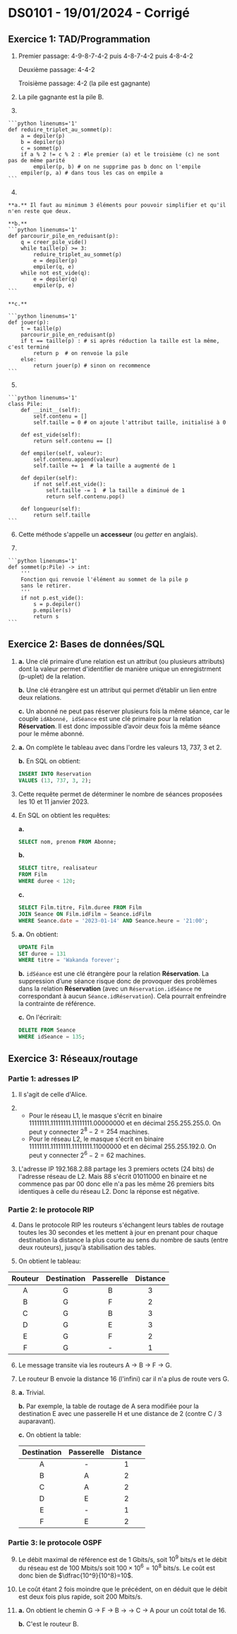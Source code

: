 # DS0101 - 19/01/2024 - Corrigé

## Exercice 1: TAD/Programmation

1. Premier passage: 4-9-8-7-4-2 puis 4-8-7-4-2 puis 4-8-4-2

    Deuxième passage: 4-4-2

    Troisième passage: 4-2 (la pile est gagnante)

2. La pile gagnante est la pile B.

3. 

    ```python linenums='1'
    def reduire_triplet_au_sommet(p):
        a = depiler(p)
        b = depiler(p)
        c = sommet(p)
        if a % 2 != c % 2 : #le premier (a) et le troisième (c) ne sont pas de même parité
            empiler(p, b) # on ne supprime pas b donc on l'empile
        empiler(p, a) # dans tous les cas on empile a
    ```
4.  

    **a.** Il faut au minimum 3 éléments pour pouvoir simplifier et qu'il n'en reste que deux.

    **b.** 
    ```python linenums='1'
    def parcourir_pile_en_reduisant(p):
        q = creer_pile_vide()
        while taille(p) >= 3:
            reduire_triplet_au_sommet(p)
            e = depiler(p)
            empiler(q, e)
        while not est_vide(q):
            e = depiler(q)
            empiler(p, e)
    ```

    **c.**

    ```python linenums='1'
    def jouer(p):
        t = taille(p)
        parcourir_pile_en_reduisant(p)
        if t == taille(p) : # si après réduction la taille est la même, c'est terminé
            return p  # on renvoie la pile
        else:
            return jouer(p) # sinon on recommence
    ```

5. 

    ```python linenums='1'
    class Pile:
        def __init__(self):
            self.contenu = []
            self.taille = 0 # on ajoute l'attribut taille, initialisé à 0

        def est_vide(self):
            return self.contenu == []

        def empiler(self, valeur):
            self.contenu.append(valeur)
            self.taille += 1  # la taille a augmenté de 1

        def depiler(self):
            if not self.est_vide():
                self.taille -= 1  # la taille a diminué de 1
                return self.contenu.pop()

        def longueur(self):
            return self.taille
    ```

6. Cette méthode s'appelle un **accesseur** (ou *getter* en anglais).

7. 

    ```python linenums='1'
    def sommet(p:Pile) -> int:
        '''
        Fonction qui renvoie l'élément au sommet de la pile p
        sans le retirer.
        '''
        if not p.est_vide():
            s = p.depiler()
            p.empiler(s)
            return s
    ```

## Exercice 2: Bases de données/SQL

1. **a.** Une clé primaire d’une relation est un attribut (ou plusieurs attributs) dont la valeur permet d'identifier de manière unique un enregistrment (p-uplet) de la relation.

    **b.** Une clé étrangère est un attribut qui permet d’établir un lien entre deux relations.

    **c.** Un abonné ne peut pas réserver plusieurs fois la même séance, car le couple `idAbonné, idSéance` est une clé primaire pour la relation **Réservation**. Il est donc impossible d’avoir deux fois la même séance pour le même abonné.

2. **a.** On complète le tableau avec dans l'ordre les valeurs 13, 737, 3 et 2.

    **b.** En SQL on obtient:

    ```sql
    INSERT INTO Reservation
    VALUES (13, 737, 3, 2);
    ```

3. Cette requête permet de déterminer le nombre de séances proposées les 10 et 11 janvier 2023.

4. En SQL on obtient les requêtes:

    **a.**

    ```sql
    SELECT nom, prenom FROM Abonne;
    ```

    **b.**

    ```sql
    SELECT titre, realisateur
    FROM Film
    WHERE duree < 120;
    ```

    **c.**

    ```sql
    SELECT Film.titre, Film.duree FROM Film
    JOIN Seance ON Film.idFilm = Seance.idFilm
    WHERE Seance.date = '2023-01-14' AND Seance.heure = '21:00';
    ```

5. **a.** On obtient:

    ```sql
    UPDATE Film
    SET duree = 131 
    WHERE titre = 'Wakanda forever';
    ```

    **b.** `idSéance` est une clé étrangère pour la relation **Réservation**. La suppression d’une séance risque donc de provoquer des problèmes dans la relation **Réservation** (avec un `Réservation.idSéance` ne correspondant à aucun `Séance.idRéservation`). Cela pourrait enfreindre la contrainte de référence.

    **c.** On l'écrirait:

    ```sql
    DELETE FROM Seance
    WHERE idSeance = 135;
    ```


## Exercice 3: Réseaux/routage

### Partie 1: adresses IP

1. Il s'agit de celle d'Alice.

2. - Pour le réseau L1, le masque s'écrit en binaire 11111111.11111111.11111111.00000000 et en décimal 255.255.255.0. On peut y connecter $2^8-2=254$ machines.
    - Pour le réseau L2, le masque s'écrit en binaire 11111111.11111111.11111111.11000000 et en décimal 255.255.192.0. On peut y connecter $2^6-2=62$ machines.

3. L'adresse IP 192.168.2.88 partage les 3 premiers octets (24 bits) de l'adresse réseau de L2. Mais 88 s'écrit 01011000 en binaire et ne commence pas par 00 donc elle n'a pas les même 26 premiers bits identiques à celle du réseau L2. Donc la réponse est négative.

### Partie 2: le protocole RIP

4. Dans le protocole RIP les routeurs s'échangent leurs tables de routage toutes les 30 secondes et les mettent à jour en prenant pour chaque destination la distance la plus courte au sens du nombre de sauts (entre deux routeurs), jusqu'à stabilisation des tables.

5. On obtient le tableau:

| Routeur | Destination | Passerelle | Distance |
|:-------:|:-----------:|:----------:|:--------:|
|    A    |      G      |      B     |     3    |
|    B    |      G      |      F     |     2    |
|    C    |      G      |      B     |     3    |
|    D    |      G      |      E     |     3    |
|    E    |      G      |      F     |     2    |
|    F    |      G      |      -     |     1    |

6. Le message transite via les routeurs A -> B -> F -> G.

7. Le routeur B envoie la distance 16 (l'infini) car il n'a plus de route vers G.

8. **a.** Trivial.

    **b.** Par exemple, la table de routage de A sera modifiée pour la destination E avec une passerelle H et une distance de 2 (contre C / 3 auparavant).

    **c.** On obtient la table:

    | Destination | Passerelle | Distance |
    |:-----------:|:----------:|:--------:|
    |      A      |      -     |     1    |
    |      B      |      A     |     2    |
    |      C      |      A     |     2    |
    |      D      |      E     |     2    |
    |      E      |      -     |     1    |
    |      F      |      E     |     2    |

### Partie 3: le protocole OSPF

9. Le débit maximal de référence est de 1 Gbits/s, soit $10^9$ bits/s et le débit du réseau est de 100 Mbits/s soit $100\times 10^6 = 10^8$ bits/s. Le coût est donc bien de $\dfrac{10^9}{10^8}=10$.

10. Le coût étant 2 fois moindre que le précédent, on en déduit que le débit est deux fois plus rapide, soit 200 Mbits/s.

11. **a.** On obtient le chemin G -> F -> B -> -> C -> A pour un coût total de 16.

    **b.** C'est le routeur B.